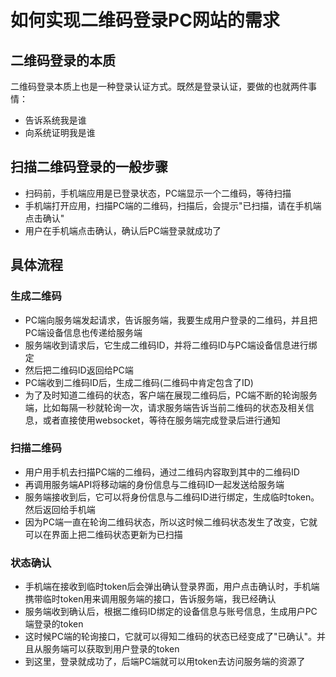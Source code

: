 # 如何实现二维码登录PC网站的需求

## 二维码登录的本质

二维码登录本质上也是一种登录认证方式。既然是登录认证，要做的也就两件事情：

- 告诉系统我是谁
- 向系统证明我是谁

## 扫描二维码登录的一般步骤

- 扫码前，手机端应用是已登录状态，PC端显示一个二维码，等待扫描
- 手机端打开应用，扫描PC端的二维码，扫描后，会提示"已扫描，请在手机端点击确认"
- 用户在手机端点击确认，确认后PC端登录就成功了

## 具体流程

### 生成二维码

- PC端向服务端发起请求，告诉服务端，我要生成用户登录的二维码，并且把PC端设备信息也传递给服务端
- 服务端收到请求后，它生成二维码ID，并将二维码ID与PC端设备信息进行绑定
- 然后把二维码ID返回给PC端
- PC端收到二维码ID后，生成二维码(二维码中肯定包含了ID)
- 为了及时知道二维码的状态，客户端在展现二维码后，PC端不断的轮询服务端，比如每隔一秒就轮询一次，请求服务端告诉当前二维码的状态及相关信息，或者直接使用websocket，等待在服务端完成登录后进行通知

### 扫描二维码

- 用户用手机去扫描PC端的二维码，通过二维码内容取到其中的二维码ID
- 再调用服务端API将移动端的身份信息与二维码ID一起发送给服务端
- 服务端接收到后，它可以将身份信息与二维码ID进行绑定，生成临时token。然后返回给手机端
- 因为PC端一直在轮询二维码状态，所以这时候二维码状态发生了改变，它就可以在界面上把二维码状态更新为已扫描

### 状态确认

- 手机端在接收到临时token后会弹出确认登录界面，用户点击确认时，手机端携带临时token用来调用服务端的接口，告诉服务端，我已经确认
- 服务端收到确认后，根据二维码ID绑定的设备信息与账号信息，生成用户PC端登录的token
- 这时候PC端的轮询接口，它就可以得知二维码的状态已经变成了"已确认"。并且从服务端可以获取到用户登录的token
- 到这里，登录就成功了，后端PC端就可以用token去访问服务端的资源了